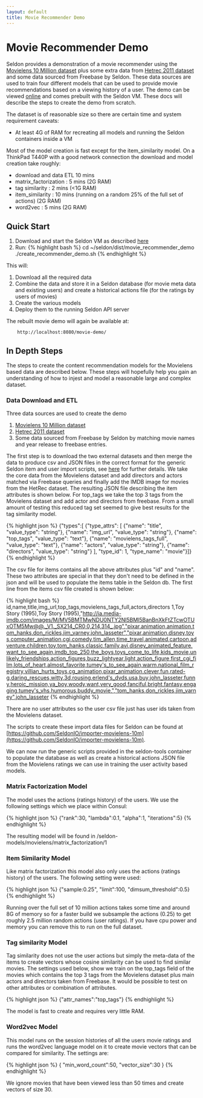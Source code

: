```yaml
---
layout: default
title: Movie Recommender Demo
---
```


# Movie Recommender Demo
Seldon provides a demonstration of a movie recommender using the [Movielens 10 Million dataset](http://grouplens.org/datasets/movielens/) plus some extra data from [Hetrec 2011 dataset](http://grouplens.org/datasets/hetrec-2011/) and some data sourced from Freebase by Seldon. These data sources are used to train four different models that can be used to provide movie recommendations based on a viewing history of a user. The demo can be viewed [online](http://www.seldon.io/movie-demo/) and comes prebuilt with the Seldon VM. These docs will describe the steps to create the demo from scratch.

The dataset is of reasonable size so there are certain time and system requirement caveats:

 * At least 4G of RAM for recreating all models and running the Seldon containers inside a VM

Most of the model creation is fast except for the item_similarity model. On a ThinkPad T440P with a good network connection the download and model creation take roughly:

 * download and data ETL 10 mins
 * matrix_factorization : 5 mins (2G RAM)
 * tag similarity : 2 mins (<1G RAM)
 * item_similarity : 10 mins (running on a random 25% of the full set of actions) (2G RAM)
 * word2vec : 5 mins (2G RAM)


## Quick Start

 1. Download and start the Seldon VM as described [here](vm.html)
 1. Run:
  {% highlight bash %}
cd ~/seldon/dist/movie_recommender_demo
./create_recommender_demo.sh 
  {% endhighlight %}

This will:

 1. Download all the required data
 1. Combine the data and store it in a Seldon database (for movie meta data and existing users) and create a historical actions file (for the ratings by users of movies)
 1. Create the various models
 1. Deploy them to the running Seldon API server

The rebuilt movie demo will again be available at:

        http://localhost:8080/movie-demo/


## In Depth Steps
The steps to create the content recommendation models for the Movielens based data are described below. These steps will hopefully help you gain an understanding of how to injest and model a reasonable large and complex dataset.

### Data Download and ETL
Three data sources are used to create the demo

 1. [Movielens 10 Million dataset](http://grouplens.org/datasets/movielens/)
 1. [Hetrec 2011 dataset](http://grouplens.org/datasets/hetrec-2011/)
 1. Some data sourced from Freebase by Seldon by matching movie names and year release to freebase entries.

The first step is to download the two external datasets and then merge the data to produce csv and JSON files in the correct format for the generic Seldon item and user import scripts, see [here](data.html) for further details. We take the core data from the Movielens dataset and add directors and actors matched via Freebase queries and finally add the IMDB image for movies from the HetRec dataset. The resulting JSON file describing the item attributes is shown below. For top_tags we take the top 3 tags from the Movielens dataset and add actor and directors from freebase. From a small amount of testing this reduced tag set seemed to give best results for the tag similarity model.

  {% highlight json %}
{"types":[
   {"type_attrs": [
      {"name": "title", "value_type": "string"},
	  {"name": "img_url", "value_type": "string"},
	  {"name": "top_tags", "value_type": "text"},
	  {"name": "movielens_tags_full", "value_type": "text"},
	  {"name": "actors", "value_type": "string"},
	  {"name": "directors", "value_type": "string"}
	  ],
   "type_id": 1,
   "type_name": "movie"}]}
  {% endhighlight %}

The csv file for items contains all the above attributes plus "id" and "name". These two attributes are special in that they don't need to be defined in the json and will be used to populate the items table in the Seldon db. The first line from the items csv file created is shown below:

  {% highlight bash %}
id,name,title,img_url,top_tags,movielens_tags_full,actors,directors
1,Toy Story (1995),Toy Story (1995),"http://ia.media-imdb.com/images/M/MV5BMTMwNDU0NTY2Nl5BMl5BanBnXkFtZTcwOTUxOTM5Mw@@._V1._SX214_CR0,0,214,314_.jpg","pixar,animation,animation,tom_hanks,don_rickles,jim_varney,john_lasseter","pixar,animation,disney,toys,computer_animation,cgi,comedy,tim_allen,time_travel,animated,cartoon,adventure,children,toy,tom_hanks,classic,family,avi,disney_animated_feature,want_to_see_again,imdb_top_250,the_boys,toys_come_to_life,kids_movie,unlikely_friendships,action_figures,buzz_lightyear,light,action_figure,first_cgi_film,lots_of_heart,almost_favorite,tumey's_to_see_again,warm,national_film_registry,villian_hurts_toys,cg_animation,pixar_animation,clever,fun,rated-g,daring_rescues,witty,3d,rousing,erlend's_dvds,usa,buy,john_lasseter,funny,heroic_mission,ya_boy,woody,want,very_good,fanciful,bright,fantasy,engaging,tumey's_vhs,humorous,buddy_movie,","tom_hanks,don_rickles,jim_varney",john_lasseter
  {% endhighlight %}

There are no user attributes so the user csv file just has user ids taken from the Movielens dataset.

The scripts to create these import data files for Seldon can be found at [https://github.com/SeldonIO/importer-movielens-10m](https://github.com/SeldonIO/importer-movielens-10m).

We can now run the generic scripts provided in the seldon-tools container to populate the database as well as create a historical actions JSON file from the Movielens ratings we can use in training the  user activity based models.

### Matrix Factorization Model
The model uses the actions (ratings history) of the users. We use the following settings which we place within Consul:

{% highlight json %}
  {"rank":30, "lambda":0.1, "alpha":1, "iterations":5}
{% endhighlight %}

The resulting model will be found in /seldon-models/movielens/matrix_factorization/1

### Item Similarity Model
Like matrix factorization this model also only uses the actions (ratings history) of the users. The following setting were used:

{% highlight json %}
{"sample:0.25", "limit":100, "dimsum_threshold":0.5}
{% endhighlight %}

Running over the full set of 10 million actions takes some time and around 8G of memory so for a faster build we subsample the actions (0.25) to get roughly 2.5 million random actions (user ratings). If you have cpu power and memory you can remove this to run on the full dataset.

### Tag similarity Model
Tag similarity does not use the user actions but simply the meta-data of the items to create vectors whose cosine similarity can be used to find similar movies. The settings used below, show we train on the top_tags field of the movies which contains the top 3 tags from the Movielens dataset plus main actors and directors taken from Freebase. It would be possible to test on other attributes or combination of attributes.

{% highlight json %}
{"attr_names":"top_tags"}
{% endhighlight %}

The model is fast to create and requires very little RAM.

### Word2vec Model
This model runs on the session histories of all the users movie ratings and runs the word2vec language model on it to create movie vectors that can be compared for similarity. The settings are:

{% highlight json %}
{ "min_word_count":50, "vector_size":30 }
{% endhighlight %}

We ignore movies that have been viewed less than 50 times and create vectors of size 30. 


